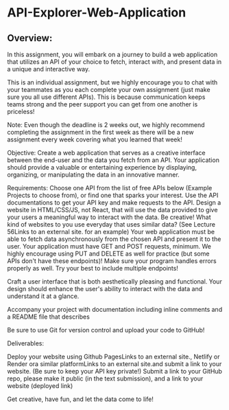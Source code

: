 # API-Explorer-Web-Application

## Overview:
In this assignment, you will embark on a journey to build a web application that utilizes an API of your choice to fetch, interact with, and present data in a unique and interactive way.

This is an individual assignment, but we highly encourage you to chat with your teammates as you each complete your own assignment (just make sure you all use different APIs). This is because communication keeps teams strong and the peer support you can get from one another is priceless!

Note: Even though the deadline is 2 weeks out, we highly recommend completing the assignment in the first week as there will be a new assignment every week covering what you learned that week!

Objective:
Create a web application that serves as a creative interface between the end-user and the data you fetch from an API. Your application should provide a valuable or entertaining experience by displaying, organizing, or manipulating the data in an innovative manner.

Requirements:
Choose one API from the list of free APIs below (Example Projects to choose from), or find one that sparks your interest. Use the API documentations to get your API key and make requests to the API.
Design a website in HTML/CSS/JS, not React, that will use the data provided to give your users a meaningful way to interact with the data. Be creative! What kind of websites to you use everyday that uses similar data? (See Lecture 56Links to an external site. for an example)
Your web application must be able to fetch data asynchronously from the chosen API and present it to the user. Your application must have GET and POST requests, minimum. We highly encourage using PUT and DELETE as well for practice (but some APIs don't have these endpoints)! Make sure your program handles errors properly as well. Try your best to include multiple endpoints!

Craft a user interface that is both aesthetically pleasing and functional. Your design should enhance the user's ability to interact with the data and understand it at a glance.

Accompany your project with documentation including inline comments and a README file that describes

Be sure to use Git for version control and upload your code to GitHub!

Deliverables:

Deploy your website using Github PagesLinks to an external site., Netlify or Render ora similar platformLinks to an external site.and submit a link to your website. (Be sure to keep your API key private!) 
Submit a link to your GitHub repo, please make it public (in the text submission), and a link to your website (deployed link)
 
Get creative, have fun, and let the data come to life!
